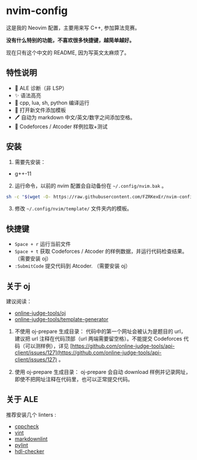 # nvim-config

这是我的 Neovim 配置，主要用来写 C++, 参加算法竞赛。

**没有什么特别的功能，不喜欢很多快捷键，越简单越好。**

现在只有这个中文的 README, 因为写英文太麻烦了。

## 特性说明

- 🌈 ALE 诊断（非 LSP）
- ✨ 语法高亮
- 🚀 cpp, lua, sh, python 编译运行
- 📖 打开新文件添加模板
- 🖊 自动为 markdown 中文/英文/数字之间添加空格。
- 👑 Codeforces / Atcoder 样例拉取+测试

## 安装

1. 需要先安装：

  - g++-11

2. 运行命令，以前的 nvim 配置会自动备份在 `~/.config/nvim.bak` 。

  ```sh
  sh -c "$(wget -O- https://raw.githubusercontent.com/FZRKexEr/nvim-config/main/install.sh)"
  ```

3. 修改 `~/.config/nvim/template/` 文件夹内的模板。

## 快捷键

- `Space + r` 运行当前文件
- `Space + t` 获取 Codeforces / Atcoder 的样例数据，并运行代码检查结果。（需要安装 oj）
- `:SubmitCode` 提交代码到 Atcoder. （需要安装 oj）

## 关于 oj

建议阅读：

- [online-judge-tools/oj](https://github.com/online-judge-tools/oj)
- [online-judge-tools/template-generator](https://github.com/online-judge-tools/template-generator)


1. 不使用 oj-prepare 生成目录：
  代码中的第一个网址会被认为是题目的 url，建议把 url 注释在代码顶部（url 两端需要留空格）。不能提交 Codeforces 代码（可以测样例），详见 [https://github.com/online-judge-tools/api-client/issues/127](https://github.com/online-judge-tools/api-client/issues/127) 。

2. 使用 oj-prepare 生成目录：
  oj-prepare 会自动 download 样例并记录网址，即使不把网址注释在代码里，也可以正常提交代码。

## 关于 ALE

推荐安装几个 linters :

- [cppcheck](https://github.com/danmar/cppcheck)
- [vint](https://github.com/Vimjas/vint)
- [markdownlint](https://github.com/DavidAnson/markdownlint)
- [pylint](https://github.com/PyCQA/pylint)
- [hdl-checker](https://github.com/suoto/hdl_checker)
